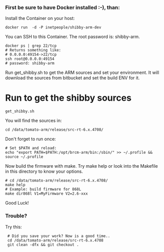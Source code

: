 ### First be sure to have Docker installed :-), than:

Install the Container on your host:

    docker run  -d -P inetpeople/shibby-arm-dev


You can SSH to this Container. The root password is: shibby-arm.

    docker ps | grep 22/tcp
    # Returns something like:
    # 0.0.0.0:49154->22/tcp
    ssh root@0.0.0.0:49154
    # password: shibby-arm

Run get_shibby.sh to get the ARM sources and set your environment. It will download the sources from bitbucket and set the build ENV for it.

# Run to get the shibby sources
    get_shibby.sh

You will find the sources in:

    cd /data/tomato-arm/release/src-rt-6.x.4708/

Don't forget to run once:

    # Set $PATH and reload:
    echo "export PATH=$PATH:/opt/brcm-arm/bin:/sbin/" >> ~/.profile && source ~/.profile


Now build the firmware with make. Try make help or look into the Makefile in this directory to know your options.

    # cd /data/tomato-arm/release/src-rt-6.x.4708/
    make help
    # Example: build firmware for 868L
    make dir868l V1=MyFirmware V2=2.6-xxx

Good Luck!

### Trouble?

Try this:

     # Did you save your work? Now is a good time..
     cd /data/tomato-arm/release/src-rt-6.x.4708
     git clean -dfx && git checkout .
     
